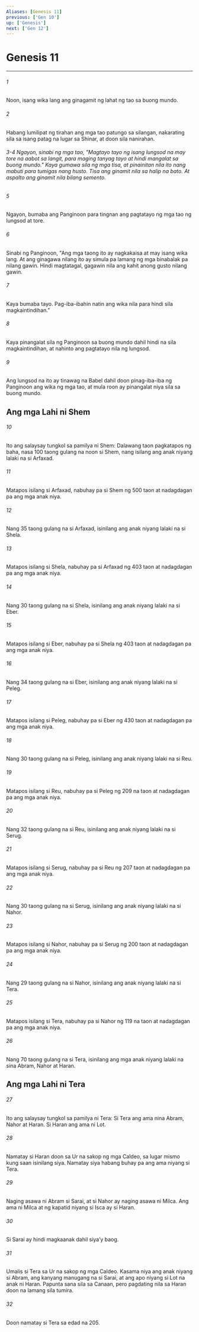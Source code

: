 ```yaml
---
Aliases: [Genesis 11]
previous: ['Gen 10']
up: ['Genesis']
next: ['Gen 12']
---
```

# Genesis 11

***






















###### 1 










Noon, isang wika lang ang ginagamit ng lahat ng tao sa buong mundo. 





















###### 2 










Habang lumilipat ng tirahan ang mga tao patungo sa silangan, nakarating sila sa isang patag na lugar sa Shinar, at doon sila nanirahan.

###### 3-4 Ngayon, sinabi ng mga tao, "Magtayo tayo ng isang lungsod na may tore na aabot sa langit, para maging tanyag tayo at hindi mangalat sa buong mundo." Kaya gumawa sila ng mga tisa, at pinainitan nila ito nang mabuti para tumigas nang husto. Tisa ang ginamit nila sa halip na bato. At aspalto ang ginamit nila bilang semento. 





















###### 5 










Ngayon, bumaba ang Panginoon para tingnan ang pagtatayo ng mga tao ng lungsod at tore. 





















###### 6 










Sinabi ng Panginoon, "Ang mga taong ito ay nagkakaisa at may isang wika lang. At ang ginagawa nilang ito ay simula pa lamang ng mga binabalak pa nilang gawin. Hindi magtatagal, gagawin nila ang kahit anong gusto nilang gawin. 





















###### 7 










Kaya bumaba tayo. Pag-iba-ibahin natin ang wika nila para hindi sila magkaintindihan." 





















###### 8 










Kaya pinangalat sila ng Panginoon sa buong mundo dahil hindi na sila magkaintindihan, at nahinto ang pagtatayo nila ng lungsod. 





















###### 9 










Ang lungsod na ito ay tinawag na Babel dahil doon pinag-iba-iba ng Panginoon ang wika ng mga tao, at mula roon ay pinangalat niya sila sa buong mundo.

## Ang mga Lahi ni Shem 





















###### 10 










Ito ang salaysay tungkol sa pamilya ni Shem: Dalawang taon pagkatapos ng baha, nasa 100 taong gulang na noon si Shem, nang isilang ang anak niyang lalaki na si Arfaxad. 





















###### 11 










Matapos isilang si Arfaxad, nabuhay pa si Shem ng 500 taon at nadagdagan pa ang mga anak niya. 





















###### 12 










Nang 35 taong gulang na si Arfaxad, isinilang ang anak niyang lalaki na si Shela. 





















###### 13 










Matapos isilang si Shela, nabuhay pa si Arfaxad ng 403 taon at nadagdagan pa ang mga anak niya. 





















###### 14 










Nang 30 taong gulang na si Shela, isinilang ang anak niyang lalaki na si Eber. 





















###### 15 










Matapos isilang si Eber, nabuhay pa si Shela ng 403 taon at nadagdagan pa ang mga anak niya. 





















###### 16 










Nang 34 taong gulang na si Eber, isinilang ang anak niyang lalaki na si Peleg. 





















###### 17 










Matapos isilang si Peleg, nabuhay pa si Eber ng 430 taon at nadagdagan pa ang mga anak niya. 





















###### 18 










Nang 30 taong gulang na si Peleg, isinilang ang anak niyang lalaki na si Reu. 





















###### 19 










Matapos isilang si Reu, nabuhay pa si Peleg ng 209 na taon at nadagdagan pa ang mga anak niya. 





















###### 20 










Nang 32 taong gulang na si Reu, isinilang ang anak niyang lalaki na si Serug. 





















###### 21 










Matapos isilang si Serug, nabuhay pa si Reu ng 207 taon at nadagdagan pa ang mga anak niya. 





















###### 22 










Nang 30 taong gulang na si Serug, isinilang ang anak niyang lalaki na si Nahor. 





















###### 23 










Matapos isilang si Nahor, nabuhay pa si Serug ng 200 taon at nadagdagan pa ang mga anak niya. 





















###### 24 










Nang 29 taong gulang na si Nahor, isinilang ang anak niyang lalaki na si Tera. 





















###### 25 










Matapos isilang si Tera, nabuhay pa si Nahor ng 119 na taon at nadagdagan pa ang mga anak niya. 





















###### 26 










Nang 70 taong gulang na si Tera, isinilang ang mga anak niyang lalaki na sina Abram, Nahor at Haran.

## Ang mga Lahi ni Tera 





















###### 27 










Ito ang salaysay tungkol sa pamilya ni Tera: Si Tera ang ama nina Abram, Nahor at Haran. Si Haran ang ama ni Lot. 





















###### 28 










Namatay si Haran doon sa Ur na sakop ng mga Caldeo, sa lugar mismo kung saan isinilang siya. Namatay siya habang buhay pa ang ama niyang si Tera. 





















###### 29 










Naging asawa ni Abram si Sarai, at si Nahor ay naging asawa ni Milca. Ang ama ni Milca at ng kapatid niyang si Isca ay si Haran. 





















###### 30 










Si Sarai ay hindi magkaanak dahil siyaʼy baog. 





















###### 31 










Umalis si Tera sa Ur na sakop ng mga Caldeo. Kasama niya ang anak niyang si Abram, ang kanyang manugang na si Sarai, at ang apo niyang si Lot na anak ni Haran. Papunta sana sila sa Canaan, pero pagdating nila sa Haran doon na lamang sila tumira. 





















###### 32 










Doon namatay si Tera sa edad na 205.
